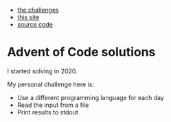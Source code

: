 * [the challenges](https://adventofcode.com)
* [this site](https://hiljusti.github.io/adventofcode-solutions/)
* [source code](https://github.com/hiljusti/adventofcode-solutions/tree/main/_posts)

# Advent of Code solutions

I started solving in 2020.

My personal challenge here is:

* Use a different programming language for each day
* Read the input from a file
* Print results to stdout


